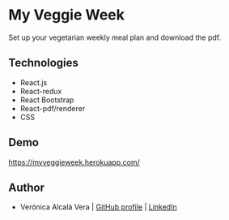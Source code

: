# My Veggie Week

Set up your vegetarian weekly meal plan and download the pdf.

## Technologies

- React.js
- React-redux
- React Bootstrap
- React-pdf/renderer
- CSS

## Demo

https://myveggieweek.herokuapp.com/

## Author
- Verónica Alcalá Vera | [GitHub profile](https://github.com/valcalav) | [LinkedIn](https://www.linkedin.com/in/veronicaalcalav/)